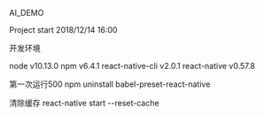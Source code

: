 AI_DEMO

Project start 2018/12/14 16:00

开发环境

node v10.13.0
npm v6.4.1
react-native-cli v2.0.1
react-native v0.57.8


第一次运行500
npm uninstall babel-preset-react-native

清除缓存
react-native start --reset-cache